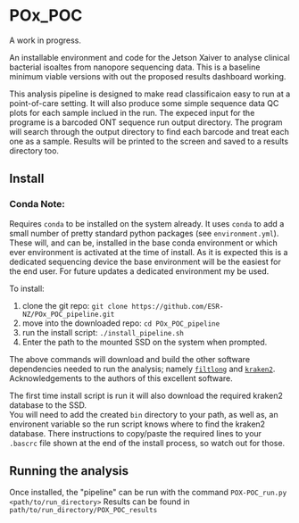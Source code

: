 # POx_POC 

A work in progress. 

An installable environment and code for the Jetson Xaiver to analyse clinical bacterial isoaltes from nanopore sequencing data. This is a baseline minimum viable versions with out the proposed results dashboard working.

This analysis pipeline is designed to make read classificaion easy to run at a point-of-care setting. It will also produce some simple sequence data QC plots for each sample inclued in the run. The expeced input for the programe is a barcoded ONT sequence run output directory. The program will search through the output directory to find each barcode and treat each one as a sample. Results will be printed to the screen and saved to a results directory too.        


## Install  

### Conda Note:
Requires `conda` to be installed on the system already. It uses `conda` to add a small number of pretty standard python packages (see `environment.yml`). These will, and can be, installed in the base conda environment or which ever environment is activated at the time of install. As it is expected this is a dedicated sequencing device the base environment will be the easiest for the end user. For future updates a dedicated environment my be used.  

To install:  

1) clone the git repo: `git clone https://github.com/ESR-NZ/POx_POC_pipeline.git`
2) move into the downloaded repo: `cd POx_POC_pipeline`
3) run the install script: `./install_pipeline.sh`
4) Enter the path to the mounted SSD on the system when prompted.  

The above commands will download and build the other software dependencies needed to run the analysis; namely [`filtlong`](https://github.com/rrwick/Filtlong) and [`kraken2`](https://github.com/DerrickWood/kraken2). Acknowledgements to the authors of this excellent software. 

The first time install script is run it will also download the required kraken2 database to the SSD.  
You will need to add the created `bin` directory to your path, as well as, an environent variable so the run script knows where to find the kraken2 database. There instructions to copy/paste the required lines to your `.bascrc` file shown at the end of the install process, so watch out for those.   

## Running the analysis  

Once installed, the "pipeline" can be run with the command `POX-POC_run.py <path/to/run_directory>` 
Results can be found in `path/to/run_directory/POX_POC_results`
